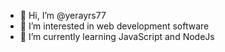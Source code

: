 - 👋 Hi, I’m @yerayrs77
- 👀 I’m interested in web development software
- 🌱 I’m currently learning JavaScript and NodeJs


<!---
yerayrs77/yerayrs77 is a ✨ special ✨ repository because its `README.md` (this file) appears on your GitHub profile.
You can click the Preview link to take a look at your changes.
--->
